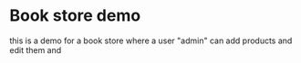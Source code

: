 # Book store demo
this is a demo for a book store where a user "admin" can add products and edit them and 